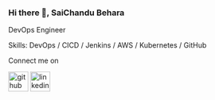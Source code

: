 ### Hi there 👋, SaiChandu Behara
DevOps Engineer

Skills: DevOps / CICD / Jenkins / AWS / Kubernetes / GitHub

Connect me on 



[<img src='https://cdn.jsdelivr.net/npm/simple-icons@3.0.1/icons/github.svg' alt='github' height='40'>](https://github.com/bvnsaichandu)  [<img src='https://cdn.jsdelivr.net/npm/simple-icons@3.0.1/icons/linkedin.svg' alt='linkedin' height='40'>](https://www.linkedin.com/in/sai-chandu-behara-18478315a/)  











<!--
### Hi there, I'm Saichandu Behara 👋


<br />

<img src="https://github-readme-stats.vercel.app/api?username=bvnsaichandu&hide_border=true&show_icons=true">

<br />


<!--
**bvnsaichandu/bvnsaichandu** is a ✨ _special_ ✨ repository because its `README.md` (this file) appears on your GitHub profile.

Here are some ideas to get you started:

- 🔭 I’m currently working on ...
- 🌱 I’m currently learning ...
- 👯 I’m looking to collaborate on ...
- 🤔 I’m looking for help with ...
- 💬 Ask me about ...
- 📫 How to reach me: ...
- 😄 Pronouns: ...
- ⚡ Fun fact: ...
-->
